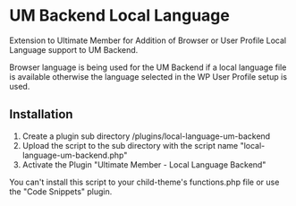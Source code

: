 # UM Backend Local Language
Extension to Ultimate Member for Addition of Browser or User Profile Local Language support to UM Backend.

Browser language is being used for the UM Backend if a local language file is available otherwise the language selected in the WP User Profile setup is used.
## Installation
1. Create a plugin sub directory  /plugins/local-language-um-backend 
2. Upload the script to the sub directory with the script name "local-language-um-backend.php"
3. Activate the Plugin "Ultimate Member - Local Language Backend"

You can't install this script to your child-theme's functions.php file or use the "Code Snippets" plugin.
